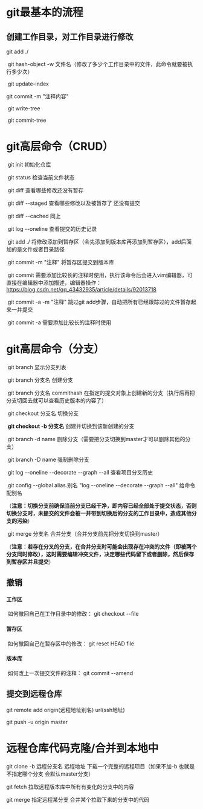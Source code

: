 # git最基本的流程

## 创建工作目录，对工作目录进行修改

git add ./

​	git hash-object -w 文件名（修改了多少个工作目录中的文件，此命令就要被执行多少次）

​	git update-index

git commit -m "注释内容"

​	git write-tree

​	git commit-tree

# git高层命令（CRUD）

​	git init								初始化仓库

​	git status							检查当前文件状态

​	git diff								查看哪些修改还没有暂存

​	git diff --staged				查看哪些修改以及被暂存了 还没有提交

​	git diff --cached				同上

​	git log --oneline				查看提交的历史记录

​	git add ./							将修改添加到暂存区（会先添加到版本库再添加到暂存区），add后面加的是文件或者目录路径

​	git commit -m "注释"		将暂存区提交到版本库

​	git commit						需要添加比较长的注释时使用，执行该命令后会进入vim编辑器，可直接在编辑器中添加描述，编辑器操作： https://blog.csdn.net/qq_43432935/article/details/92013718

​	git commit -a -m "注释"	跳过git add步骤，自动把所有已经跟踪过的文件暂存起来一并提交

​	git commit -a					需要添加比较长的注释时使用

# git高层命令（分支）

​	git branch						显示分支列表

​	git branch 分支名			创建分支

​	git branch 分支名 commithash	在指定的提交对象上创建新的分支（执行后再把分支切回去就可以查看历史版本的内容了）

​	git checkout 分支名		切换分支

​	**git checkout -b 分支名**	创建并切换到该新创建的分支

​	git branch -d name		 删除分支（需要把分支切换到master才可以删除其他的分支）

​	git branch -D name		 强制删除分支

​	git log --oneline --decorate --graph --all	查看项目分叉历史

​	git config --global alias.别名 "log --oneline --decorate --graph --all"	给命令配别名

（**注意：切换分支前确保当前分支已经干净，即内容已经全部处于提交状态，否则切换分支时，未提交的文件会被一并带到切换后的分支的工作目录中，造成其他分支的污染**）

​	git merge 分支名				合并分支（合并分支前先把分支切换到master）

（**注意：若存在分叉的分支，在合并分支时可能会出现存在冲突的文件（即被两个分支同时修改），这时需要编辑冲突文件，决定哪些代码留下或者删除，然后保存到暂存区并且提交**）

## 撤销

#### 工作区

​	如何撤回自己在工作目录中的修改： git checkout --file

#### 暂存区

​	如何撤回自己在暂存区中的修改：	 git reset HEAD file

#### 版本库

​	如何改上一次提交文件的注释：		 git commit --amend

## 提交到远程仓库

git remote add origin(远程地址别名) url(ssh地址)

git push -u origin master

# 远程仓库代码克隆/合并到本地中

git clone -b 远程分支名 远程地址       下载一个完整的远程项目（如果不加-b 也就是不指定哪个分支 会默认master分支）

git fetch   												拉取远程版本库中所有有变化的分支中的内容

git merge 指定远程某分支                    合并某个拉取下来的分支中的代码